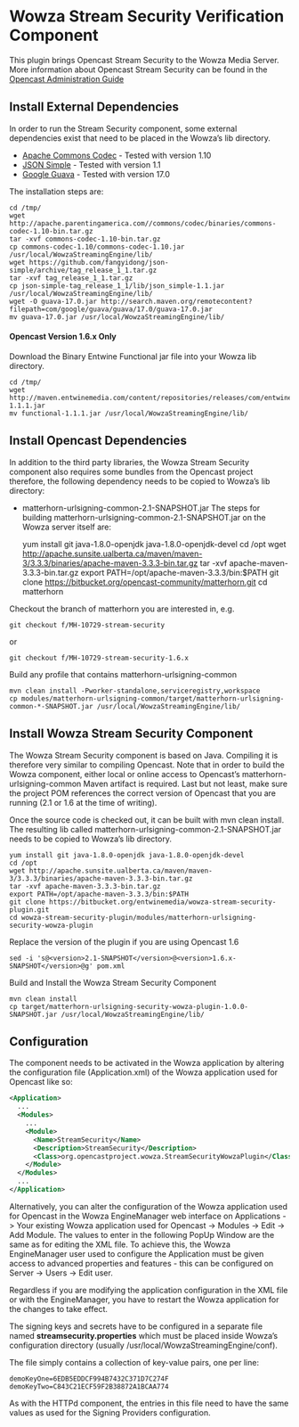 # Wowza Stream Security Verification Component

This plugin brings Opencast Stream Security to the Wowza Media Server. More information about Opencast Stream Security can be found in the [Opencast Administration Guide](http://docs.opencast.org/latest/admin/)

## Install External Dependencies
In order to run the Stream Security component, some external dependencies exist that need to be placed in the Wowza’s lib directory.

* [Apache Commons Codec](http://commons.apache.org/proper/commons-codec/download_codec.cgi) - Tested with version 1.10 
* [JSON Simple](https://github.com/fangyidong/json-simple) - Tested with version 1.1
* [Google Guava](https://github.com/google/guava/wiki/Release17) - Tested with version 17.0

The installation steps are:

    cd /tmp/
    wget http://apache.parentingamerica.com//commons/codec/binaries/commons-codec-1.10-bin.tar.gz
    tar -xvf commons-codec-1.10-bin.tar.gz
    cp commons-codec-1.10/commons-codec-1.10.jar /usr/local/WowzaStreamingEngine/lib/
    wget https://github.com/fangyidong/json-simple/archive/tag_release_1_1.tar.gz
    tar -xvf tag_release_1_1.tar.gz
    cp json-simple-tag_release_1_1/lib/json_simple-1.1.jar /usr/local/WowzaStreamingEngine/lib/
    wget -O guava-17.0.jar http://search.maven.org/remotecontent?filepath=com/google/guava/guava/17.0/guava-17.0.jar
    mv guava-17.0.jar /usr/local/WowzaStreamingEngine/lib/

#### Opencast Version 1.6.x Only
Download the Binary Entwine Functional jar file into your Wowza lib directory.

    cd /tmp/
    wget http://maven.entwinemedia.com/content/repositories/releases/com/entwinemedia/common/functional/1.1.1/functional-1.1.1.jar
    mv functional-1.1.1.jar /usr/local/WowzaStreamingEngine/lib/

## Install Opencast Dependencies
In addition to the third party libraries, the Wowza Stream Security component also requires some bundles from the Opencast project therefore, the following dependency needs to be copied to Wowza’s lib directory:
* matterhorn-urlsigning-common-2.1-SNAPSHOT.jar
The steps for building matterhorn-urlsigning-common-2.1-SNAPSHOT.jar on the Wowza server itself are:

    yum install git java-1.8.0-openjdk java-1.8.0-openjdk-devel
    cd /opt
    wget http://apache.sunsite.ualberta.ca/maven/maven-3/3.3.3/binaries/apache-maven-3.3.3-bin.tar.gz
    tar -xvf apache-maven-3.3.3-bin.tar.gz
    export PATH=/opt/apache-maven-3.3.3/bin:$PATH
    git clone https://bitbucket.org/opencast-community/matterhorn.git
    cd matterhorn

Checkout the branch of matterhorn you are interested in, e.g.

    git checkout f/MH-10729-stream-security

or

    git checkout f/MH-10729-stream-security-1.6.x

Build any profile that contains matterhorn-urlsigning-common

    mvn clean install -Pworker-standalone,serviceregistry,workspace
    cp modules/matterhorn-urlsigning-common/target/matterhorn-urlsigning-common-*-SNAPSHOT.jar /usr/local/WowzaStreamingEngine/lib/

## Install Wowza Stream Security Component
The Wowza Stream Security component is based on Java. Compiling it is therefore very similar to compiling Opencast. Note that in order to build the Wowza component, either local or online access to Opencast’s matterhorn-urlsigning-common Maven artifact is required. Last but not least, make sure the project POM references the correct version of Opencast that you are running (2.1 or 1.6 at the time of writing).

Once the source code is checked out, it can be built with mvn clean install. The resulting lib called matterhorn-urlsigning-common-2.1-SNAPSHOT.jar needs to be copied to Wowza’s lib directory.

    yum install git java-1.8.0-openjdk java-1.8.0-openjdk-devel
    cd /opt
    wget http://apache.sunsite.ualberta.ca/maven/maven-3/3.3.3/binaries/apache-maven-3.3.3-bin.tar.gz
    tar -xvf apache-maven-3.3.3-bin.tar.gz
    export PATH=/opt/apache-maven-3.3.3/bin:$PATH
    git clone https://bitbucket.org/entwinemedia/wowza-stream-security-plugin.git
    cd wowza-stream-security-plugin/modules/matterhorn-urlsigning-security-wowza-plugin

Replace the version of the plugin if you are using Opencast 1.6

    sed -i 's@<version>2.1-SNAPSHOT</version>@<version>1.6.x-SNAPSHOT</version>@g' pom.xml

Build and Install the Wowza Stream Security Component

    mvn clean install
    cp target/matterhorn-urlsigning-security-wowza-plugin-1.0.0-SNAPSHOT.jar /usr/local/WowzaStreamingEngine/lib/

## Configuration
The component needs to be activated in the Wowza application by altering the configuration file (Application.xml) of the Wowza application used for Opencast like so:

```xml
<Application>
  ...
  <Modules>
    ...
    <Module>
      <Name>StreamSecurity</Name>
      <Description>StreamSecurity</Description>
      <Class>org.opencastproject.wowza.StreamSecurityWowzaPlugin</Class>
    </Module>
  </Modules>
  ...
</Application>
```

Alternatively, you can alter the configuration of the Wowza application used for Opencast in the Wowza EngineManager web interface on Applications -> Your existing Wowza application used for Opencast -> Modules -> Edit -> Add Module. The values to enter in the following PopUp Window are the same as for editing the XML file.
To achieve this, the Wowza EngineManager user used to configure the Application must be given access to advanced properties and features - this can be configured on Server -> Users -> Edit user.

Regardless if you are modifying the application configuration in the XML file or with the EngineManager, you have to restart the Wowza application for the changes to take effect.

The signing keys and secrets have to be configured in a separate file named **streamsecurity.properties** which must be placed inside Wowza’s configuration directory (usually /usr/local/WowzaStreamingEngine/conf). 

The file simply contains a collection of key-value pairs, one per line:

    demoKeyOne=6EDB5EDDCF994B7432C371D7C274F
    demoKeyTwo=C843C21ECF59F2B38872A1BCAA774

As with the HTTPd component, the entries in this file need to have the same values as used for the Signing Providers configuration.
